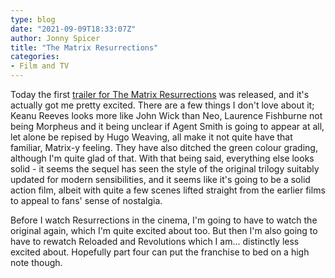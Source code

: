 ```yaml
---
type: blog
date: "2021-09-09T18:33:07Z"
author: Jonny Spicer
title: "The Matrix Resurrections"
categories:
- Film and TV
---
```

Today the first [trailer for The Matrix Resurrections](https://www.youtube.com/watch?v=9ix7TUGVYIo) was released, and it's actually got me pretty excited. There are a few things I don't love about it; Keanu Reeves looks more like John Wick than Neo, Laurence Fishburne not
being Morpheus and it being unclear if Agent Smith is going to appear at all, let alone be repised by Hugo Weaving, all make it not quite have that familiar, Matrix-y feeling. They have also ditched the green colour grading, although I'm quite glad of that. With that being
said, everything else looks solid - it seems the sequel has seen the style of the original trilogy suitably updated for modern sensibilities, and it seems like it's going to be a solid action film, albeit with quite a few scenes lifted straight from the earlier films to
appeal to fans' sense of nostalgia.

Before I watch Resurrections in the cinema, I'm going to have to watch the original again, which I'm quite excited about too. But then I'm also going to have to rewatch Reloaded and Revolutions which I am... distinctly less excited about. Hopefully part four can put the
franchise to bed on a high note though.
